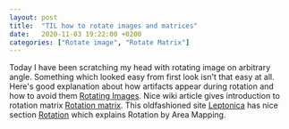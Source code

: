```yaml
---
layout: post
title:  "TIL how to rotate images and matrices"
date:   2020-11-03 19:22:00 +0200
categories: ["Rotate image", "Rotate Matrix"]
---
```

Today I have been scratching my head with rotating image on arbitrary angle. Something which looked easy from first look isn't that easy at all. Here's good explanation about how artifacts appear during rotation and how to avoid them [Rotating Images](http://datagenetics.com/blog/august32013/index.html). Nice wiki article gives introduction to rotation matrix [Rotation matrix](https://en.wikipedia.org/wiki/Rotation_matrix). This oldfashioned site [Leptonica](http://www.leptonica.org/) has nice section [Rotation](http://www.leptonica.org/rotation.html) which explains Rotation by Area Mapping.

